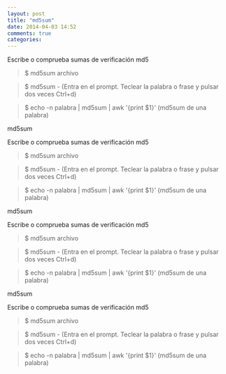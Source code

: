 ```yaml
---
layout: post
title: "md5sum"
date: 2014-04-03 14:52
comments: true
categories: 
---
```

Escribe o comprueba sumas de verificación md5

>$ md5sum archivo 

>$ md5sum -  (Entra en el prompt. Teclear la palabra o frase y pulsar dos veces Ctrl+d)

>$ echo -n palabra | md5sum | awk '{print $1}' (md5sum de una palabra)

md5sum

Escribe o comprueba sumas de verificación md5

>$ md5sum archivo 

>$ md5sum -  (Entra en el prompt. Teclear la palabra o frase y pulsar dos veces Ctrl+d)

>$ echo -n palabra | md5sum | awk '{print $1}' (md5sum de una palabra)

md5sum

Escribe o comprueba sumas de verificación md5

>$ md5sum archivo 

>$ md5sum -  (Entra en el prompt. Teclear la palabra o frase y pulsar dos veces Ctrl+d)

>$ echo -n palabra | md5sum | awk '{print $1}' (md5sum de una palabra)

md5sum

Escribe o comprueba sumas de verificación md5

>$ md5sum archivo 

>$ md5sum -  (Entra en el prompt. Teclear la palabra o frase y pulsar dos veces Ctrl+d)

>$ echo -n palabra | md5sum | awk '{print $1}' (md5sum de una palabra)

